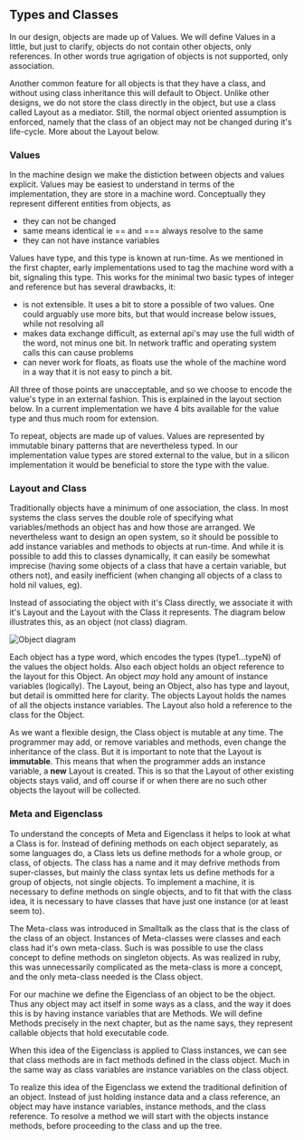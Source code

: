 ## Types and Classes

In our design, objects are made up of Values. We will define Values in a little, but just to clarify,
objects do not contain other objects, only references. In other words true agrigation of objects
is not supported, only association.

Another common feature for all objects is that they have a class, and without using class
inheritance this will default to Object. Unlike other designs, we do not store the class directly
in the object, but use a class called Layout as a mediator. Still, the normal object oriented
assumption is enforced, namely that the class of an object may not be changed during it's life-cycle.
More about the Layout below.

### Values

In the machine design we make the distiction between objects and values explicit.
Values may be easiest to understand in terms of the implementation, they are store in a machine word.
Conceptually they represent different entities from objects, as

- they can not be changed
- same means identical ie == and === always resolve to the same
- they can not have instance variables

Values have type, and this type is known at run-time. As we mentioned in the first chapter,
early implementations used to tag the machine word with a bit, signaling this type.
This works for the minimal two basic types of integer and reference but has several drawbacks, it:

- is not extensible. It uses a bit to store a possible of two values. One could arguably use more bits, but that would increase below issues, while not resolving all
- makes  data exchange difficult, as external api's may use the full width of the word, not minus one bit. In network traffic and operating system calls this can cause problems
- can never work for floats, as floats use the whole of the machine word in a way that it is not easy to pinch a bit.

All three of those points are unacceptable, and so we choose to encode the value's type in an external fashion.
This is explained in the layout section below. In a current implementation we have 4 bits available 
for the value type and thus much room for extension.

To repeat, objects are made up of values. Values are represented by immutable binary patterns that are nevertheless typed. In our implementation value types are stored external to the value, but in a silicon implementation it would be beneficial to store the type with the value.

### Layout and Class

Traditionally objects have a minimum of one association, the class. In most systems the class serves 
the double role of specifying what variables/methods an object has and how those are arranged. 
We nevertheless want to design an open system, so it should be possible to add instance variables 
and methods to objects at run-time. And while it is possible to add this to classes dynamically,
it can easily be somewhat imprecise (having some objects of a class that have a certain variable,
but others not), and easily inefficient (when changing all objects of a class to hold nil values, eg). 

Instead of associating the object with it's Class directly, we associate it with it's Layout and
the Layout with the Class it represents. The diagram below illustrates this,
as an object (not class) diagram.

![Object diagram](http://yuml.me/8ea6a0c7)

Each object has a type word, which encodes the types (type1...typeN) of the values the object holds.
Also each object holds an object reference to the layout for this Object. An object *may* hold
any amount of instance variables (logically).
The Layout, being an Object, also has type and layout, but detail is ommitted here for clarity.
The objects Layout holds the names of all the objects instance variables. The Layout also hold a
reference to the class for the Object.

As we want a flexible design, the Class object is mutable at any time. The programmer may add,
or remove variables and methods, even change the inheritance of the class. But it is important
to note that the Layout is **immutable**. This means that when the programmer adds an instance
variable, a **new** Layout is created. This is so that the Layout of other existing objects stays
valid, and off course if or when there are no such other objects the layout will be collected.

### Meta and Eigenclass

To understand the concepts of Meta and Eigenclass it helps to look at what a Class is for.
Instead of defining methods on each object separately, as some languages do, a Class lets
us define methods for a whole group, or class, of objects. The class has a name and it may
defrive methods from super-classes, but mainly the class syntax lets us define methods for
a group of objects, not single objects. To implement a machine, it is necessary to define
methods on single objects, and to fit that with the class idea, it is necessary to have
classes that have just one instance (or at least seem to).

The Meta-class was introduced in Smalltalk as the class that is the class of the class of an object.
Instances of Meta-classes were classes and each class had it's own meta-class.
Such is was possible to use the class concept to define methods on singleton objects.
As was realized in ruby, this was unnecessarily complicated as the meta-class is more a concept,
and the only meta-class needed is the Class object.

For our machine we define the Eigenclass of an object to be the object.
Thus any object may act itself in some ways as a class, and the way it does this
is by having instance variables that are Methods. We will define Methods precisely 
in the next chapter, but as the name says, they represent callable objects that hold executable code.

When this idea of the Eigenclass is applied to Class instances, we can see that class methods
are in fact methods defined in the class object. Much in the same way as class variables
are instance variables on the class object.

To realize this idea of the Eigenclass we extend the traditional definition of an object.
Instead of just holding instance data and a class reference, an object may have instance variables,
instance methods, and the class reference.
To resolve a method we will start with the objects instance methods, before proceeding to the
class and up the tree.
